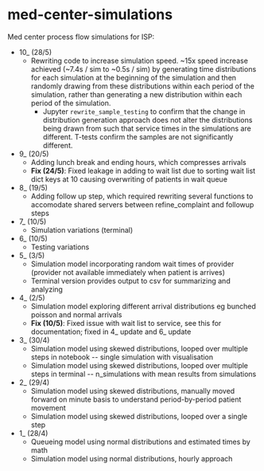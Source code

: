 # med-center-simulations

Med center process flow simulations for ISP:

- 10_ (28/5)
  - Rewriting code to increase simulation speed. ~15x speed increase achieved (~7.4s / sim to ~0.5s / sim) by generating time distributions for each simulation at the beginning of the simulation and then randomly drawing from these distributions within each period of the simulation, rather than generating a new distribution within each period of the simulation.
    - Jupyter `rewrite_sample_testing` to confirm that the change in distribution generation approach does not alter the distributions being drawn from such that service times in the simulations are different. T-tests confirm the samples are not significantly different.
- 9_ (20/5)
  - Adding lunch break and ending hours, which compresses arrivals
  - **Fix (24/5)**: Fixed leakage in adding to wait list due to sorting wait list dict keys at 10 causing overwriting of patients in wait queue
- 8_ (19/5)
  - Adding follow up step, which required rewriting several functions to accomodate shared servers between refine_complaint and followup steps
- 7_ (10/5)
  - Simulation variations (terminal)
- 6_ (10/5)
  - Testing variations
- 5_ (3/5) 
  - Simulation model incorporating random wait times of provider (provider not available immediately when patient is arrives)
  - Terminal version provides output to csv for summarizing and analyzing
- 4_ (2/5)
  - Simulation model exploring different arrival distributions eg bunched poisson and normal arrivals
  - **Fix (10/5)**: Fixed issue with wait list to service, see this for documentation; fixed in 4_ update and 6_ update
- 3_ (30/4)
  - Simulation model using skewed distributions, looped over multiple steps in notebook -- single simulation with visualisation
  - Simulation model using skewed distributions, looped over multiple steps in terminal -- n_simulations with mean results from simulations
- 2_ (29/4)
  - Simulation model using skewed distributions, manually moved forward on minute basis to understand period-by-period patient movement
  - Simulation model using skewed distributions, looped over a single step
- 1_ (28/4)
  - Queueing model using normal distributions and estimated times by math
  - Simulation model using normal distributions, hourly approach
